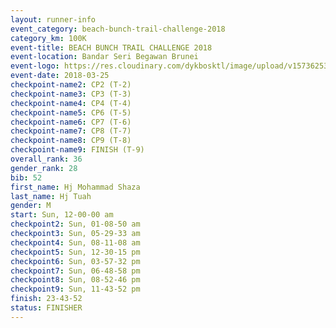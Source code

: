 ```yaml
---
layout: runner-info 
event_category: beach-bunch-trail-challenge-2018 
category_km: 100K 
event-title: BEACH BUNCH TRAIL CHALLENGE 2018 
event-location: Bandar Seri Begawan Brunei 
event-logo: https://res.cloudinary.com/dykbosktl/image/upload/v1573625354/Logo/Logo_qug4sc.jpg 
event-date: 2018-03-25 
checkpoint-name2: CP2 (T-2) 
checkpoint-name3: CP3 (T-3) 
checkpoint-name4: CP4 (T-4) 
checkpoint-name5: CP6 (T-5) 
checkpoint-name6: CP7 (T-6) 
checkpoint-name7: CP8 (T-7) 
checkpoint-name8: CP9 (T-8) 
checkpoint-name9: FINISH (T-9) 
overall_rank: 36
gender_rank: 28
bib: 52
first_name: Hj Mohammad Shaza
last_name: Hj Tuah
gender: M
start: Sun, 12-00-00 am
checkpoint2: Sun, 01-08-50 am
checkpoint3: Sun, 05-29-33 am
checkpoint4: Sun, 08-11-08 am
checkpoint5: Sun, 12-30-15 pm
checkpoint6: Sun, 03-57-32 pm
checkpoint7: Sun, 06-48-58 pm
checkpoint8: Sun, 08-52-46 pm
checkpoint9: Sun, 11-43-52 pm
finish: 23-43-52
status: FINISHER
---
```

